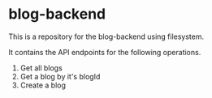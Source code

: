 # blog-backend

This is a repository for the blog-backend using filesystem.

It contains the API endpoints for the following operations.
1. Get all blogs
2. Get a blog by it's blogId
3. Create a blog
